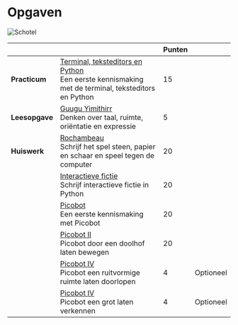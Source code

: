 # Opgaven

![Schotel](/images/saucer.png)

|                |                                                                                                                                  | Punten |           |
|----------------|----------------------------------------------------------------------------------------------------------------------------------|--------|-----------|
| **Practicum**  | [Terminal, teksteditors en Python](/problems/python_intro.md)<br>Een eerste kennismaking met de terminal, teksteditors en Python | 15     |           |
| **Leesopgave** | [Guugu Yimithirr](/readings/guugu_yimithirr.md)<br>Denken over taal, ruimte, oriëntatie en expressie                             | 5      |           |
| **Huiswerk**   | [Rochambeau](/problems/rochambeau.md)<br>Schrijf het spel steen, papier en schaar en speel tegen de computer                     | 20     |           |
|                | [Interactieve fictie](/problems/interactieve_fictie.md)<br>Schrijf interactieve fictie in Python                                 | 20     |           |
|                | [Picobot](/problems/picobot_1.md)<br>Een eerste kennismaking met Picobot                                                         | 20     |           |
|                | [Picobot II](/problems/picobot_2.md)<br>Picobot door een doolhof laten bewegen                                                   | 20     |           |
|                | [Picobot IV](/problems/picobot_4.md)<br>Picobot een ruitvormige ruimte laten doorlopen                                           | 4      | Optioneel |
|                | [Picobot IV](/problems/picobot_4.md)<br>Picobot een grot laten verkennen                                                         | 4      | Optioneel |
